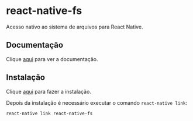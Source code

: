 # react-native-fs

Acesso nativo ao sistema de arquivos para React Native.

## Documentação

Clique [aqui](https://github.com/itinance/react-native-fs) para ver a documentação.

## Instalação

Clique [aqui](https://www.npmjs.com/package/react-native-fs) para fazer a instalação.

Depois da instalação é necessário executar o comando `react-native link`:

```
react-native link react-native-fs
```